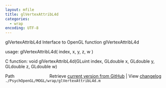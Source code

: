 ```yaml
---
layout: mfile
title: glVertexAttribL4d
categories:
  - wrap
encoding: UTF-8
---
```


glVertexAttribL4d  Interface to OpenGL function glVertexAttribL4d

usage:  glVertexAttribL4d\( index, x, y, z, w \)

C function:  void glVertexAttribL4d\(GLuint index, GLdouble x, GLdouble y, GLdouble z, GLdouble w\)


<div class="code_header" style="text-align:right;">
  <span style="float:left;">Path&nbsp;&nbsp;</span> <span class="counter">Retrieve <a href=
  "https://raw.github.com/Psychtoolbox-3/Psychtoolbox-3/beta/./PsychOpenGL/MOGL/wrap/glVertexAttribL4d.m">current version from GitHub</a> | View <a href=
  "https://github.com/Psychtoolbox-3/Psychtoolbox-3/commits/beta/./PsychOpenGL/MOGL/wrap/glVertexAttribL4d.m">changelog</a></span>
</div>
<div class="code">
  <code>./PsychOpenGL/MOGL/wrap/glVertexAttribL4d.m</code>
</div>
